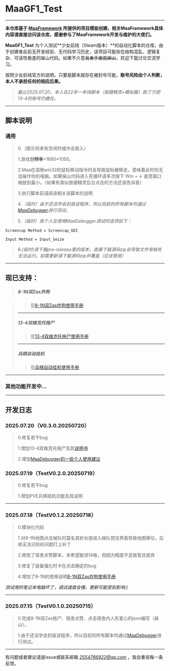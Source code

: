 <!-- markdownlint-disable MD033 MD041 -->

# MaaGF1_Test

</div>

---

**本仓库基于 [MaaFramework](https://github.com/MaaXYZ/MaaFramework) 所提供的项目模板创建，相关MaaFramework具体内容请直接访问该仓库，感谢参与了MaaFramework开发与维护的大佬们。**

**MaaGF1_Test** 为个人测试**少女前线（Steam版本）**的自动化脚本的仓库。由于创建者此前无开发经验、无代码学习历史，该项目可能存在结构混乱、逻辑复杂、可读性极差的屎山代码。如果不介意~~且勇于直面屎山~~，欢迎下载讨论交流学习。

按照少女前线官方的说明，只要是脚本就存在被封号可能，**账号风险由个人判断，本人不承担任何的相应后果。**

>_截止2025.07.20，本人在22年一年纯脚本（按键精灵+模拟器）跑了万把13-4的账号仍健在。_

---

## 脚本说明

### 通用

> 0.（图示将来有空闲时或许会嵌入）
>
> 1.游戏**分辨率**=1680\*1050。
>
> 2.Maa在调用win32的鼠标移动指令时会导致鼠标被移走，意味着此时你无法操作你的电脑。如果屎山代码进入死循环请多次按下 Win + ↓ 直至窗口缩放到最小。（如果有类似按键精灵后台点击的方法还请告诉我）
>
> 3.执行脚本前请阅读相关该脚本的说明
>
> 4._（临时）由于还没学会封装该程序，所以目前的所有脚本均通过[MaaDebugger](https://github.com/MaaXYZ/MaaDebugger)进行测试。_
>
> 5._（临时）我个人在使用MaaDebugger调试时选项如下：_

    Screencap Method = Screencap_GDI

    Input Method = Input_Seize

> 6._(临时)请下载pre-release里的版本，直接下载源码zip会导致文件有缺失无法运行。如需更新请下载源码zip并覆盖（应该管用）_

---

## 现已支持：

> ##### 8-1N双Zas炸狗

> > 见[8-1N双Zas炸狗使用手册](https://github.com/LeonNagant/MaaGF1_Test/blob/main/manual/8-1N%E5%8F%8CZas%E7%82%B8%E7%8B%97%E4%BD%BF%E7%94%A8%E6%89%8B%E5%86%8C.md)
>
> ---
>
> ##### 13-4双维克托拖尸
>
> > 见[13-4双维克托拖尸使用手册](https://github.com/LeonNagant/MaaGF1_Test/blob/main/manual/13-4%E5%8F%8C%E7%BB%B4%E5%85%8B%E6%89%98%E6%8B%96%E5%B0%B8%E4%BD%BF%E7%94%A8%E6%89%8B%E5%86%8C.md)
>
> ---
>
> ##### 兵棋自动挂机
>
> > 见[兵棋自动挂机使用手册](https://github.com/LeonNagant/MaaGF1_Test/blob/main/manual/%E5%85%B5%E6%A3%8B%E8%87%AA%E5%8A%A8%E6%8C%82%E6%9C%BA%E4%BD%BF%E7%94%A8%E6%89%8B%E5%86%8C.md)

---

### 其他功能开发中...

---

## 开发日志



### 2025.07.20（V0.3.0.20250720）

> 0.修复若干bug
>
> 1.增加13-4双维克托拖尸及其[说明书](https://github.com/LeonNagant/MaaGF1_Test/blob/main/manual/13-4%E5%8F%8C%E7%BB%B4%E5%85%8B%E6%89%98%E6%8B%96%E5%B0%B8%E4%BD%BF%E7%94%A8%E6%89%8B%E5%86%8C.md)
>
> 2.增加[MaaDebugger的一些个人使用建议](https://github.com/LeonNagant/MaaGF1_Test/blob/main/manual/MaaDebugger%E7%9A%84%E4%B8%80%E4%BA%9B%E4%B8%AA%E4%BA%BA%E4%BD%BF%E7%94%A8%E5%BB%BA%E8%AE%AE.md)

### 2025.07.19（TestV0.2.0.20250719）

> 0.修复若干bug
>
> 1.增加PVE兵棋挂机功能及其说明

---

### 2025.07.18（TestV0.1.2.20250718）

> 0.模块化代码
>
> 1.对8-1N地图点击梯队时莫名其妙长按进入梯队预览界面导致地图移位，后续无法识别的问题打上补丁
>
> 2.修改了宿舍点赞脚本，本希望能领14电，但因为精度不足故暂且放弃
>
> 3.修复了装备强化时卡在点击确定的bug
>
> 4.增加了8-1N的使用说明[8-1N双Zas炸狗使用手册](https://github.com/LeonNagant/MaaGF1_Test/blob/main/manual/8-1N%E5%8F%8CZas%E7%82%B8%E7%8B%97%E4%BD%BF%E7%94%A8%E6%89%8B%E5%86%8C.md)

_测试用的笔记本电脑坏了，调试速度会慢，更新可能受到影响:(_

---

### 2025.07.15（TestV0.1.0.20250715）

> 0.完成8-1N双Zas拖尸、宿舍点赞、点击宿舍内人形爱心的json编写（屎山）。
>
> 1.由于还没学会封装该程序，所以目前的所有脚本均通过[MaaDebugger](https://github.com/MaaXYZ/MaaDebugger)进行测试。

---

有问题或者建议请提issue或联系邮箱 *2554766922@qq.com* ，我会重视每一条反馈。
